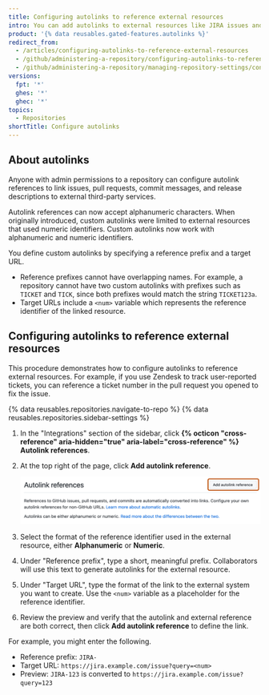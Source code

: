 ```yaml
---
title: Configuring autolinks to reference external resources
intro: You can add autolinks to external resources like JIRA issues and Zendesk tickets to help streamline your workflow.
product: '{% data reusables.gated-features.autolinks %}'
redirect_from:
  - /articles/configuring-autolinks-to-reference-external-resources
  - /github/administering-a-repository/configuring-autolinks-to-reference-external-resources
  - /github/administering-a-repository/managing-repository-settings/configuring-autolinks-to-reference-external-resources
versions:
  fpt: '*'
  ghes: '*'
  ghec: '*'
topics:
  - Repositories
shortTitle: Configure autolinks
---
```


## About autolinks

Anyone with admin permissions to a repository can configure autolink references to link issues, pull requests, commit messages, and release descriptions to external third-party services.

Autolink references can now accept alphanumeric characters. When originally introduced, custom autolinks were limited to external resources that used numeric identifiers. Custom autolinks now work with alphanumeric and numeric identifiers.

You define custom autolinks by specifying a reference prefix and a target URL.
* Reference prefixes cannot have overlapping names. For example, a repository cannot have two custom autolinks with prefixes such as `TICKET` and `TICK`, since both prefixes would match the string `TICKET123a`.
* Target URLs include a `<num>` variable which represents the reference identifier of the linked resource.

## Configuring autolinks to reference external resources

This procedure demonstrates how to configure autolinks to reference external resources. For example, if you use Zendesk to track user-reported tickets, you can reference a ticket number in the pull request you opened to fix the issue.

{% data reusables.repositories.navigate-to-repo %}
{% data reusables.repositories.sidebar-settings %}
1. In the "Integrations" section of the sidebar, click **{% octicon "cross-reference" aria-hidden="true" aria-label="cross-reference" %} Autolink references**.
1. At the top right of the page, click **Add autolink reference**.

   ![Screenshot of the "autolink references" page. The "Add autolink reference" button is highlighted by a dark orange outline.](/assets/images/help/repository/add-autolink-reference-details.png)
1. Select the format of the reference identifier used in the external resource, either **Alphanumeric** or **Numeric**.
1. Under "Reference prefix", type a short, meaningful prefix. Collaborators will use this text to generate autolinks for the external resource.
1. Under "Target URL", type the format of the link to the external system you want to create. Use the `<num>` variable as a placeholder for the reference identifier.
1. Review the preview and verify that the autolink and external reference are both correct, then click **Add autolink reference** to define the link.

For example, you might enter the following.
* Reference prefix: `JIRA-`
* Target URL: `https://jira.example.com/issue?query=<num>`
* Preview: `JIRA-123` is converted to `https://jira.example.com/issue?query=123`
